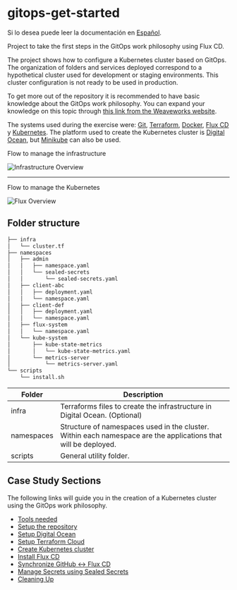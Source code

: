 # gitops-get-started

Si lo desea puede leer la documentación en [Español](docs/es/README.md).

Project to take the first steps in the GitOps work philosophy using Flux CD.

The project shows how to configure a Kubernetes cluster based on GitOps. The organization of folders and services deployed correspond to a hypothetical cluster used for development or staging environments. This cluster configuration is not ready to be used in production.

To get more out of the repository it is recommended to have basic knowledge about the GitOps work philosophy. You can expand your knowledge on this topic through [this link from the Weaveworks website](https://www.weave.works/technologies/gitops/).

The systems used during the exercise were: [Git](https://git-scm.com/), [Terraform](https://www.terraform.io/), [Docker](https://www.docker.com/), [Flux CD](https://fluxcd.io/) y [Kubernetes](https://kubernetes.io/). The platform used to create the Kubernetes cluster is [Digital Ocean](https://www.digitalocean.com/), but [Minikube](https://minikube.sigs.k8s.io/) can also be used.

Flow to manage the infrastructure

![Infrastructure Overview](diagrams/terraform-digitalocean-kubernetes.svg)

----

Flow to manage the Kubernetes

![Flux Overview](diagrams/flux-overview.svg)

## Folder structure

```bash
├── infra
│   └── cluster.tf
├── namespaces
│   ├── admin
│   │   ├── namespace.yaml
│   │   └── sealed-secrets
│   │       └── sealed-secrets.yaml
│   ├── client-abc
│   │   ├── deployment.yaml
│   │   └── namespace.yaml
│   ├── client-def
│   │   ├── deployment.yaml
│   │   └── namespace.yaml
│   ├── flux-system
│   │   └── namespace.yaml
│   └── kube-system
│       ├── kube-state-metrics
│       │   └── kube-state-metrics.yaml
│       └── metrics-server
│           └── metrics-server.yaml
└── scripts
    └── install.sh
```

| Folder     | Description |
| ---------- | ------      |
| infra      | Terraforms files to create the infrastructure in Digital Ocean. (Optional) |
| namespaces | Structure of namespaces used in the cluster. Within each namespace are the applications that will be deployed. |
| scripts    | General utility folder. |

## Case Study Sections

The following links will guide you in the creation of a Kubernetes cluster using the GitOps work philosophy.

* [Tools needed](docs/en/01-client-tools.md)
* [Setup the repository](docs/en/02-setup-repository.md)
* [Setup Digital Ocean](docs/en/03-setup-digital-ocean.md)
* [Setup Terraform Cloud](docs/en/04-setup-terraform-cloud.md)
* [Create Kubernetes cluster](docs/en/05-create-cluster.md)
* [Install Flux CD](docs/en/06-install-fluxcd.md)
* [Synchronize GitHub <-> Flux CD](docs/en/07-syncronice-github-fluxcd.md)
* [Manage Secrets using Sealed Secrets](docs/en/08-sealed-secrests.md)
* [Cleaning Up](docs/en/09-cleaning-up.md)
